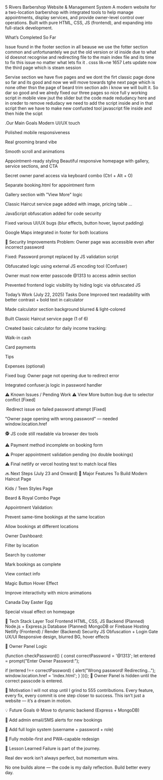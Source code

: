 5 Rivers Barbershop Website & Management System
A modern website for a two-location barbershop with integrated tools to help manage appointments, display services, and provide owner-level control over operations. Built with pure HTML, CSS, JS (frontend), and expanding into full-stack development.

 What’s Completed So Far 

 Issue found in the footer section in all beause we use the fotter section common and unfortunantely we put the old version or id inside due to what id doesnot recognise and redirecting file to the main index file and its time to fix this issue no matter what lets fix it . csss lik=ne 1657
 Lets update now the third page which is steam session 

Servise section we have five pages and we dont the firt classic page  done so far and its good and now we will move towards tghe next page  which is none other thsn the page of beard trim section adn i know we will built it.
So dar so good and we alredy fixed our three pages so nice full y working script in mobile view jsut the slider but the code made redudancy here and in oreder to remove redudacy we need to add the script inside and in that script then we have to make new confusted tool javascript file inside and then hide the scipt 

.Our  Main Goals
Modern UI/UX touch

Polished mobile responsiveness

Real grooming brand vibe

Smooth scroll and animations

Appointment-ready styling
 Beautiful responsive homepage with gallery, service sections, and CTA

 Secret owner panel access via keyboard combo (Ctrl + Alt + O)

 Separate booking.html for appointment form

 Gallery section with "View More" logic

 Classic Haircut service page added with image, pricing table ... 

 JavaScript obfuscation added for code security

 Fixed various UI/UX bugs (blur effects, button hover, layout padding)

 Google Maps integrated in footer for both locations

🔐 Security Improvements
 Problem: Owner page was accessible even after incorrect password

 Fixed: Password prompt replaced by JS validation script

 Obfuscated logic using external JS encoding tool (Confuser)

Owner must now enter passcode @1313 to access admin section

Prevented frontend logic visibility by hiding logic via obfuscated JS

 Today’s Work (July 22, 2025)
 Tasks Done
Improved text readability with better contrast + bold text in calculator

Made calculator section background blurred & light-colored

Built Classic Haircut service page (1 of 6)

Created basic calculator for daily income tracking:

Walk-in cash

Card payments

Tips

Expenses (optional)

Fixed bug: Owner page not opening due to redirect error

Integrated confuser.js logic in password handler

⚠ Known Issues / Pending Work
⚠ View More button bug due to selector conflict [Fixed]

️ Redirect issue on failed password attempt [Fixed]

 "Owner page opening with wrong password" — needed window.location.href

🕵 JS code still readable via browser dev tools

⚠️ Payment method incomplete on booking form

⚠️ Proper appointment validation pending (no double bookings)

⚠️ Final netlify or vercel hosting test to match local files

🔜 Next Steps (July 23 and Onward)
🧱 Major Features To Build
Modern Haircut Page

Kids / Teen Styles Page

Beard & Royal Combo Page

Appointment Validation:

Prevent same-time bookings at the same location

Allow bookings at different locations

Owner Dashboard:

Filter by location

Search by customer

Mark bookings as complete

View contact info

Magic Button Hover Effect

Improve interactivity with micro animations

Canada Day Easter Egg

Special visual effect on homepage

📁 Tech Stack
Layer	Tool
Frontend	HTML, CSS, JS
Backend	(Planned) Node.js + Express.js
Database	(Planned) MongoDB or Firebase
Hosting	Netlify (Frontend) / Render (Backend)
Security	JS Obfuscation + Login Gate
UX/UI	Responsive design, blurred BG, hover effects

💬 Owner Panel Logic

(function checkPassword() {
  const correctPassword = '@1313';
  let entered = prompt("Enter Owner Password:");

  if (entered !== correctPassword) {
    alert("Wrong password! Redirecting...");
    window.location.href = 'index.html';
  }
})();
🔐 Owner Panel is hidden until the correct passcode is entered.

🚀 Motivation
I will not stop until I grind to 555 contributions.
Every feature, every fix, every commit is one step closer to success.
This isn’t just a website — it’s a dream in motion.

💡 Future Goals
🌐 Move to dynamic backend (Express + MongoDB)

📧 Add admin email/SMS alerts for new bookings

🔑 Add full login system (username + password + role)

📱 Fully mobile-first and PWA-capable redesign

🧠 Lesson Learned
Failure is part of the journey.

Real dev work isn’t always perfect, but momentum wins.

No one builds alone — the code is my daily reflection. Build better every day.

